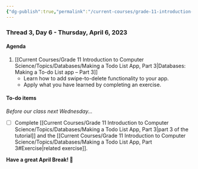 ```yaml
---
{"dg-publish":true,"permalink":"/current-courses/grade-11-introduction-to-computer-science/section-1/thread-3/day-6/","dgHomeLink":false}
---
```


### Thread 3, Day 6 - Thursday, April 6, 2023

#### Agenda

1. [[Current Courses/Grade 11 Introduction to Computer Science/Topics/Databases/Making a Todo List App, Part 3|Databases: Making a To-do List app – Part 3]]
	- Learn how to add swipe-to-delete functionality to your app.
	- Apply what you have learned by completing an exercise.
	  
#### To-do items
*Before our class next Wednesday...*
- [ ] Complete [[Current Courses/Grade 11 Introduction to Computer Science/Topics/Databases/Making a Todo List App, Part 3|part 3 of the tutorial]] and the [[Current Courses/Grade 11 Introduction to Computer Science/Topics/Databases/Making a Todo List App, Part 3#Exercise|related exercise]].

**Have a great April Break! 🌷**